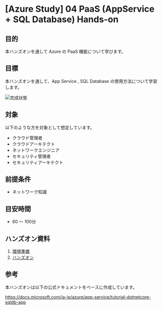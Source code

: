 # [Azure Study] 04 PaaS (AppService + SQL Database) Hands-on

## 目的

本ハンズオンを通して Azure の PaaS 機能について学びます。

## 目標

本ハンズオンを通して、App Service , SQL Database の使用方法について学習します。

![完成状態](/docs/images/ex00-0000-completed.png)

## 対象

以下のような方を対象として想定しています。

* クラウド管理者​
* クラウドアーキテクト​
* ネットワークエンジニア​
* セキュリティ管理者​
* セキュリティアーキテクト

## 前提条件

* ネットワーク知識

## 目安時間

- 60 ～ 100分

## ハンズオン資料

1. [環境準備](/docs/preparation01.md)
1. [ハンズオン](/docs/README.md)


## 参考

本ハンズオンは以下の公式ドキュメントをベースに作成しています。

https://docs.microsoft.com/ja-jp/azure/app-service/tutorial-dotnetcore-sqldb-app
